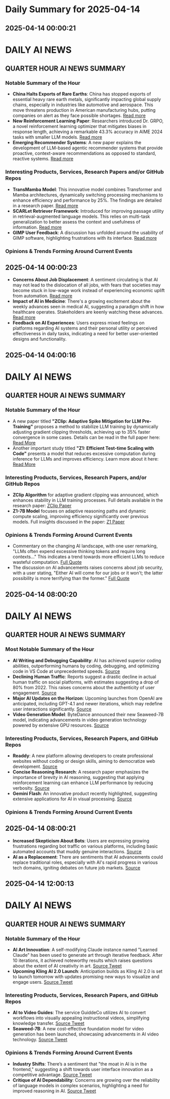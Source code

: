 # Daily Summary for 2025-04-14

## 2025-04-14 00:00:21

# DAILY AI NEWS

## QUARTER HOUR AI NEWS SUMMARY

### Notable Summary of the Hour
- **China Halts Exports of Rare Earths**: China has stopped exports of essential heavy rare earth metals, significantly impacting global supply chains, especially in industries like automotive and aerospace. This move threatens production in American manufacturing hubs, putting companies on alert as they face possible shortages. [Read more](https://x.com/i/web/status/1911555680730820862)
- **New Reinforcement Learning Paper**: Researchers introduced Dr. GRPO, a novel reinforcement learning optimizer that mitigates biases in response length, achieving a remarkable 43.3% accuracy in AIME 2024 tasks with smaller LLM models. [Read more](https://x.com/i/web/status/1911559273211199878)
- **Emerging Recommender Systems**: A new paper explains the development of LLM-based agentic recommender systems that provide proactive, context-aware recommendations as opposed to standard, reactive systems. [Read more](https://x.com/i/web/status/1911513471142731854)

### Interesting Products, Services, Research Papers and/or GitHub Repos
- **TransMamba Model**: This innovative model combines Transformer and Mamba architectures, dynamically switching processing mechanisms to enhance efficiency and performance by 25%. The findings are detailed in a research paper. [Read more](https://x.com/i/web/status/1911543921957880186)
- **SCARLet Retriever Framework**: Introduced for improving passage utility in retrieval-augmented language models. This relies on multi-task generalization to better assess the context and usefulness of information. [Read more](https://x.com/i/web/status/1911528822446432444)
- **GIMP User Feedback**: A discussion has unfolded around the usability of GIMP software, highlighting frustrations with its interface. [Read more](https://x.com/i/web/status/1911557981508129231)

### Opinions & Trends Forming Around Current Events

## 2025-04-14 00:00:23

- **Concerns About Job Displacement**: A sentiment circulating is that AI may not lead to the dislocation of all jobs, with fears that societies may become stuck in low-wage work instead of experiencing economic uplift from automation. [Read more](https://x.com/i/web/status/1911550206040039457)
- **Impact of AI in Medicine**: There's a growing excitement about the weekly advances seen in medical AI, suggesting a paradigm shift in how healthcare operates. Stakeholders are keenly watching these advances. [Read more](https://x.com/i/web/status/1911539172063789530) 
- **Feedback on AI Experiences**: Users express mixed feelings on platforms regarding AI systems and their personal utility or perceived effectiveness in daily tasks, indicating a need for better user-oriented designs and functionality.

## 2025-04-14 04:00:16

# DAILY AI NEWS

## QUARTER HOUR AI NEWS SUMMARY

### Notable Summary of the Hour
- A new paper titled **"ZClip: Adaptive Spike Mitigation for LLM Pre-Training"** proposes a method to stabilize LLM training by dynamically adjusting gradient clipping thresholds, achieving up to 35% faster convergence in some cases. Details can be read in the full paper here: [Read More](https://x.com/i/web/status/1911605578323091682)
- Another important study titled **"Z1: Efficient Test-time Scaling with Code"** presents a model that reduces excessive computation during inference for LLMs and improves efficiency. Learn more about it here: [Read More](https://x.com/i/web/status/1911590227186958569)

### Interesting Products, Services, Research Papers, and/or GitHub Repos
- **ZClip Algorithm** for adaptive gradient clipping was announced, which enhances stability in LLM training processes. Full details available in the research paper: [ZClip Paper](https://x.com/i/web/status/1911605578323091682)
- **Z1-7B Model** focuses on adaptive reasoning paths and dynamic compute scaling, improving efficiency significantly over previous models. Full insights discussed in the paper: [Z1 Paper](https://x.com/i/web/status/1911590227186958569)

### Opinions & Trends Forming Around Current Events
- Commentary on the changing AI landscape, with one user remarking, "LLMs often expend excessive thinking tokens and require long contexts..." This indicates a trend towards more efficient LLMs to reduce wasteful computation. [Full Quote](https://x.com/i/web/status/1911590227186958569)
- The discussion on AI advancements raises concerns about job security, with a user stating, "Either AI will come for our jobs or it won't; the latter possibility is more terrifying than the former." [Full Quote](https://x.com/i/web/status/1911593934226149473)

## 2025-04-14 08:00:20

# DAILY AI NEWS

## QUARTER HOUR AI NEWS SUMMARY

### Most Notable Summary of the Hour
- **AI Writing and Debugging Capability**: AI has achieved superior coding abilities, outperforming humans by coding, debugging, and optimizing code in VS Code at unprecedented speeds. [Source](https://x.com/i/web/status/1911690642012672397)
- **Declining Human Traffic**: Reports suggest a drastic decline in actual human traffic on social platforms, with estimates suggesting a drop of 80% from 2022. This raises concerns about the authenticity of user engagement. [Source](https://x.com/i/web/status/1911689769555271705)
- **Major AI Updates on the Horizon**: Upcoming launches from OpenAI are anticipated, including GPT-4.1 and newer iterations, which may redefine user interactions significantly. [Source](https://x.com/i/web/status/1911672555972206816)
- **Video Generation Model**: ByteDance announced their new Seaweed-7B model, indicating advancements in video generation technology powered by extensive GPU resources. [Source](https://x.com/i/web/status/1911678539193307542)

### Interesting Products, Services, Research Papers, and GitHub Repos
- **Readdy**: A new platform allowing developers to create professional websites without coding or design skills, aiming to democratize web development. [Source](https://x.com/i/web/status/1911689674139320626)
- **Concise Reasoning Research**: A research paper emphasizes the importance of brevity in AI reasoning, suggesting that applying reinforcement learning can enhance LLM performance by reducing verbosity. [Source](https://x.com/i/web/status/1911633319910928756)
- **Gemini Flash**: An innovative product recently highlighted, suggesting extensive applications for AI in visual processing. [Source](https://x.com/i/web/status/1911684943664791727)

### Opinions & Trends Forming Around Current Events

## 2025-04-14 08:00:21

- **Increased Skepticism About Bots**: Users are expressing growing frustrations regarding bot traffic on various platforms, including basic automated accounts that muddy genuine interactions. [Source](https://x.com/i/web/status/1911688609251402011)
- **AI as a Replacement**: There are sentiments that AI advancements could replace traditional roles, especially with AI's rapid progress in various tech domains, igniting debates on future job markets. [Source](https://x.com/i/web/status/1911672654156677437)

## 2025-04-14 12:00:13

# DAILY AI NEWS

## QUARTER HOUR AI NEWS SUMMARY

### Notable Summary of the Hour
- **AI Art Innovation**: A self-modifying Claude instance named "Learned Claude" has been used to generate art through iterative feedback. After 10 iterations, it achieved noteworthy results which raises questions about the extent of AI creativity in art. [Source Tweet](https://x.com/i/web/status/1911743914815504434)
- **Upcoming Kling AI 2.0 Launch**: Anticipation builds as Kling AI 2.0 is set to launch tomorrow with updates promising new ways to visualize and engage users. [Source Tweet](https://x.com/i/web/status/1911746627896832381)

### Interesting Products, Services, Research Papers, and GitHub Repos
- **AI to Video Guides**: The service GuiddeCo utilizes AI to convert workflows into visually appealing instructional videos, simplifying knowledge transfer. [Source Tweet](https://x.com/i/web/status/1911741424623911315)
- **Seaweed-7B**: A new cost-effective foundation model for video generation has been launched, showcasing advancements in AI video technology. [Source Tweet](https://x.com/i/web/status/1911695655564693870)

### Opinions & Trends Forming Around Current Events
- **Industry Shifts**: There’s a sentiment that "the moat in AI is in the frontend," suggesting a shift towards user interface innovation as a competitive advantage. [Source Tweet](https://x.com/i/web/status/1911739792565362908)
- **Critique of AI Dependability**: Concerns are growing over the reliability of language models in complex scenarios, highlighting a need for improved reasoning in AI. [Source Tweet](https://x.com/i/web/status/1911731293462680041)

